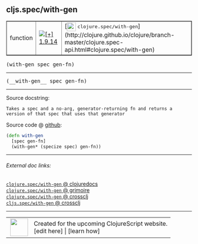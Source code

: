 ## cljs.spec/with-gen



 <table border="1">
<tr>
<td>function</td>
<td><a href="https://github.com/cljsinfo/cljs-api-docs/tree/1.9.14"><img valign="middle" alt="[+] 1.9.14" title="Added in 1.9.14" src="https://img.shields.io/badge/+-1.9.14-lightgrey.svg"></a> </td>
<td>
[<img height="24px" valign="middle" src="http://i.imgur.com/1GjPKvB.png"> <samp>clojure.spec/with-gen</samp>](http://clojure.github.io/clojure/branch-master/clojure.spec-api.html#clojure.spec/with-gen)
</td>
</tr>
</table>

<samp>(with-gen spec gen-fn)</samp><br>

---

 <samp>
(__with-gen__ spec gen-fn)<br>
</samp>

---





Source docstring:

```
Takes a spec and a no-arg, generator-returning fn and returns a version of that spec that uses that generator
```


Source code @ [github]():

```clj
(defn with-gen
  [spec gen-fn]
  (with-gen* (specize spec) gen-fn))
```

<!--
Repo - tag - source tree - lines:

 <pre>

</pre>

-->

---



###### External doc links:

[`clojure.spec/with-gen` @ clojuredocs](http://clojuredocs.org/clojure.spec/with-gen)<br>
[`clojure.spec/with-gen` @ grimoire](http://conj.io/store/v1/org.clojure/clojure/1.7.0-beta3/clj/clojure.spec/with-gen/)<br>
[`clojure.spec/with-gen` @ crossclj](http://crossclj.info/fun/clojure.spec/with-gen.html)<br>
[`cljs.spec/with-gen` @ crossclj](http://crossclj.info/fun/cljs.spec.cljs/with-gen.html)<br>

---

 <table>
<tr><td>
<img valign="middle" align="right" width="48px" src="http://i.imgur.com/Hi20huC.png">
</td><td>
Created for the upcoming ClojureScript website.<br>
[edit here] | [learn how]
</td></tr></table>

[edit here]:https://github.com/cljsinfo/cljs-api-docs/blob/master/cljsdoc/cljs.spec/with-gen.cljsdoc
[learn how]:https://github.com/cljsinfo/cljs-api-docs/wiki/cljsdoc-files

<!--

This information was too distracting to show to readers, but I'll leave it
commented here since it is helpful to:

- pretty-print the data used to generate this document
- and show how to retrieve that data



The API data for this symbol:

```clj
{:ns "cljs.spec",
 :name "with-gen",
 :signature ["[spec gen-fn]"],
 :name-encode "with-gen",
 :history [["+" "1.9.14"]],
 :type "function",
 :clj-equiv {:full-name "clojure.spec/with-gen",
             :url "http://clojure.github.io/clojure/branch-master/clojure.spec-api.html#clojure.spec/with-gen"},
 :full-name-encode "cljs.spec/with-gen",
 :source {:code "(defn with-gen\n  [spec gen-fn]\n  (with-gen* (specize spec) gen-fn))",
          :title "Source code",
          :repo "clojurescript",
          :tag "r1.9.36",
          :filename "src/main/cljs/cljs/spec.cljs",
          :lines [140 143],
          :url "https://github.com/clojure/clojurescript/blob/r1.9.36/src/main/cljs/cljs/spec.cljs#L140-L143"},
 :usage ["(with-gen spec gen-fn)"],
 :full-name "cljs.spec/with-gen",
 :docstring "Takes a spec and a no-arg, generator-returning fn and returns a version of that spec that uses that generator",
 :cljsdoc-url "https://github.com/cljsinfo/cljs-api-docs/blob/master/cljsdoc/cljs.spec/with-gen.cljsdoc"}

```

Retrieve the API data for this symbol:

```clj
;; from Clojure REPL
(require '[clojure.edn :as edn])
(-> (slurp "https://raw.githubusercontent.com/cljsinfo/cljs-api-docs/catalog/cljs-api.edn")
    (edn/read-string)
    (get-in [:symbols "cljs.spec/with-gen"]))
```

-->
